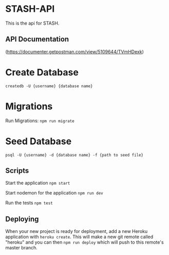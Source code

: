# STASH-API

This is the api for STASH.

## API Documentation
(https://documenter.getpostman.com/view/5109644/TVmHDexk)

# Create Database
`createdb -U {username} {database name}`

# Migrations
Run Migrations: `npm run migrate`

# Seed Database
`psql -U {username} -d {database name} -f {path to seed file}`

## Scripts

Start the application `npm start`

Start nodemon for the application `npm run dev`

Run the tests `npm test`

## Deploying

When your new project is ready for deployment, add a new Heroku application with `heroku create`. This will make a new git remote called "heroku" and you can then `npm run deploy` which will push to this remote's master branch.
